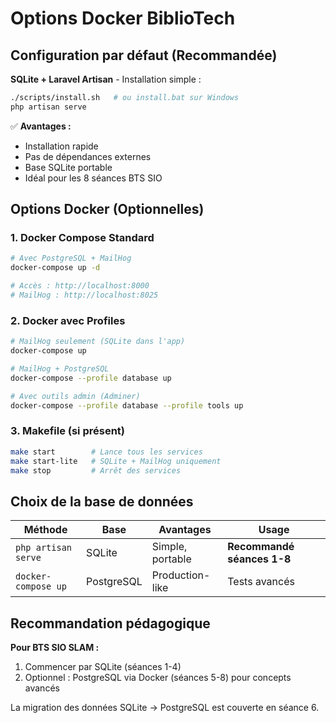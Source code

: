 # Options Docker BiblioTech

## Configuration par défaut (Recommandée)

**SQLite + Laravel Artisan** - Installation simple :

```bash
./scripts/install.sh   # ou install.bat sur Windows
php artisan serve
```

✅ **Avantages :**
- Installation rapide
- Pas de dépendances externes  
- Base SQLite portable
- Idéal pour les 8 séances BTS SIO

## Options Docker (Optionnelles)

### 1. Docker Compose Standard

```bash
# Avec PostgreSQL + MailHog
docker-compose up -d

# Accès : http://localhost:8000
# MailHog : http://localhost:8025
```

### 2. Docker avec Profiles

```bash
# MailHog seulement (SQLite dans l'app)
docker-compose up

# MailHog + PostgreSQL
docker-compose --profile database up

# Avec outils admin (Adminer)
docker-compose --profile database --profile tools up
```

### 3. Makefile (si présent)

```bash
make start        # Lance tous les services
make start-lite   # SQLite + MailHog uniquement  
make stop         # Arrêt des services
```

## Choix de la base de données

| Méthode | Base | Avantages | Usage |
|---------|------|-----------|-------|
| `php artisan serve` | SQLite | Simple, portable | **Recommandé séances 1-8** |
| `docker-compose up` | PostgreSQL | Production-like | Tests avancés |

## Recommandation pédagogique

**Pour BTS SIO SLAM :**
1. Commencer par SQLite (séances 1-4)
2. Optionnel : PostgreSQL via Docker (séances 5-8) pour concepts avancés

La migration des données SQLite → PostgreSQL est couverte en séance 6.